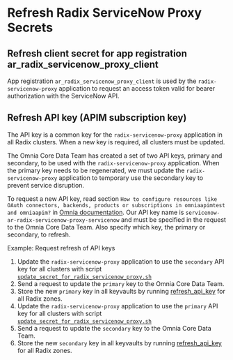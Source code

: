 # Refresh Radix ServiceNow Proxy Secrets


## Refresh client secret for app registration ar_radix_servicenow_proxy_client

App registration `ar_radix_servicenow_proxy_client` is used by the `radix-servicenow-proxy` application to request an access token valid for bearer authorization with the ServiceNow API.

## Refresh API key (APIM subscription key)

The API key is a common key for the `radix-servicenow-proxy` application in all Radix clusters. When a new key is required, all clusters must be updated.

The Omnia Core Data Team has created a set of two API keys, primary and secondary, to be used with the `radix-servicenow-proxy` application. When the primary key needs to be regenerated, we must update the `radix-servicenow-proxy` application to temporary use the secondary key to prevent service disruption.

To request a new API key, read section `How to configure resources like OAuth connectors, backends, products or subscriptions in omniaapimtest and omniaapim?` in [Omnia documentation](https://docs.omnia.equinor.com/services/omniaapim/faq/).
Our API key name is `servicenow-ar-radix-servicenow-proxy-servicenow` and must be specified in the request to the Omnia Core Data Team. Also specify which key, the primary or secondary, to refresh.

Example: Request refresh of API keys
1. Update the `radix-servicenow-proxy` application to use the `secondary` API key for all clusters with script [`update_secret_for_radix_servicenow_proxy.sh`](./../update_secret_for_radix_servicenow_proxy.sh)
1. Send a request to update the `primary` key to the Omnia Core Data Team.
1. Store the new `primary` key in all keyvaults by running [refresh_api_key](./refresh_api_key.sh) for all Radix zones.
1. Update the `radix-servicenow-proxy` application to use the `primary` API key for all clusters with script [`update_secret_for_radix_servicenow_proxy.sh`](./../update_secret_for_radix_servicenow_proxy.sh)
1. Send a request to update the `secondary` key to the Omnia Core Data Team.
1. Store the new `secondary` key in all keyvaults by running [refresh_api_key](./refresh_api_key.sh) for all Radix zones.



